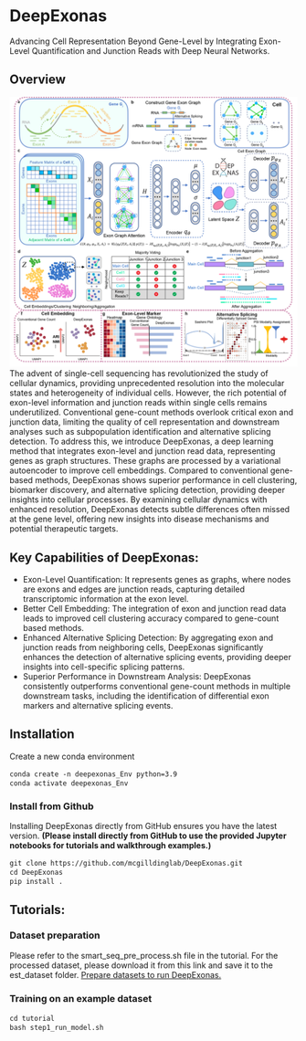# DeepExonas
Advancing Cell Representation Beyond Gene-Level by Integrating Exon-Level Quantification and Junction Reads with Deep Neural Networks.

## Overview
<img title="DeepExonas Overview" alt="Alt text" src="DeepExonas_overview.png">
The advent of single-cell sequencing has revolutionized the study of cellular dynamics, providing unprecedented resolution into the molecular states and heterogeneity of individual cells. However, the rich potential of exon-level information and junction reads within single cells remains underutilized. Conventional gene-count methods overlook critical exon and junction data, limiting the quality of cell representation and downstream analyses such as subpopulation identification and alternative splicing detection. To address this, we introduce DeepExonas, a deep learning method that integrates exon-level and junction read data, representing genes as graph structures. These graphs are processed by a variational autoencoder to improve cell embeddings. Compared to conventional gene-based methods, DeepExonas shows superior performance in cell clustering, biomarker discovery, and alternative splicing detection, providing deeper insights into cellular processes. By examining cellular dynamics with enhanced resolution, DeepExonas detects subtle differences often missed at the gene level, offering new insights into disease mechanisms and potential therapeutic targets.

## Key Capabilities of DeepExonas:

- Exon-Level Quantification: It represents genes as graphs, where nodes are exons and edges are junction reads, capturing detailed transcriptomic information at the exon level.
- Better Cell Embedding: The integration of exon and junction read data leads to improved cell clustering accuracy compared to gene-count based methods.
- Enhanced Alternative Splicing Detection: By aggregating exon and junction reads from neighboring cells, DeepExonas significantly enhances the detection of alternative splicing events, providing deeper insights into cell-specific splicing patterns.
- Superior Performance in Downstream Analysis: DeepExonas consistently outperforms conventional gene-count methods in multiple downstream tasks, including the identification of differential exon markers and alternative splicing events.

## Installation

Create a new conda environment
```
conda create -n deepexonas_Env python=3.9
conda activate deepexonas_Env
```

### Install from Github

Installing DeepExonas directly from GitHub ensures you have the latest version. 
**(Please install directly from GitHub to use the provided Jupyter notebooks for tutorials and walkthrough examples.)**

```
git clone https://github.com/mcgilldinglab/DeepExonas.git
cd DeepExonas
pip install .
```

## Tutorials:

### Dataset preparation
Please refer to the smart_seq_pre_process.sh file in the tutorial.
For the processed dataset, please download it from this link and save it to the est_dataset folder.
[Prepare datasets to run DeepExonas.](https://mcgill-my.sharepoint.com/:f:/g/personal/kailu_song_mail_mcgill_ca/EvZtHeW7qjJJs_RHc2-327ABeLXafa-ruvfk9Vs134crig?e=jNygC6)

### Training on an example dataset
```
cd tutorial
bash step1_run_model.sh
```
